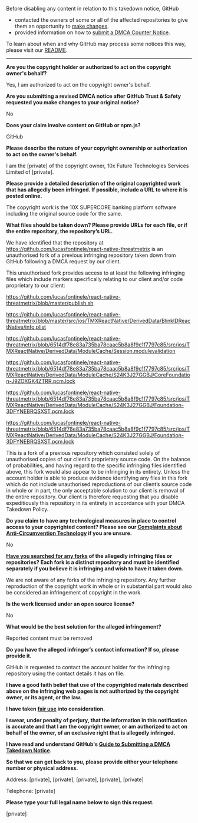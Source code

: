 Before disabling any content in relation to this takedown notice, GitHub
- contacted the owners of some or all of the affected repositories to give them an opportunity to [make changes](https://docs.github.com/en/github/site-policy/dmca-takedown-policy#a-how-does-this-actually-work).
- provided information on how to [submit a DMCA Counter Notice](https://docs.github.com/en/articles/guide-to-submitting-a-dmca-counter-notice).

To learn about when and why GitHub may process some notices this way, please visit our [README](https://github.com/github/dmca/blob/master/README.md#anatomy-of-a-takedown-notice).

---

**Are you the copyright holder or authorized to act on the copyright owner's behalf?**

Yes, I am authorized to act on the copyright owner's behalf.

**Are you submitting a revised DMCA notice after GitHub Trust & Safety requested you make changes to your original notice?**

No

**Does your claim involve content on GitHub or npm.js?**

GitHub

**Please describe the nature of your copyright ownership or authorization to act on the owner's behalf.**

I am the [private] of the copyright owner, 10x Future Technologies Services Limited of [private].

**Please provide a detailed description of the original copyrighted work that has allegedly been infringed. If possible, include a URL to where it is posted online.**

The copyright work is the 10X SUPERCORE banking platform software including the original source code for the same.

**What files should be taken down? Please provide URLs for each file, or if the entire repository, the repository’s URL.**

We have identified that the repository at https://github.com/lucasfontinele/react-native-threatmetrix is an unauthorised fork of a previous infringing repository taken down from GitHub following a DMCA request by our client.

This unauthorised fork provides access to at least the following infringing files which include markers specifically relating to our client and/or code proprietary to our client:

https://github.com/lucasfontinele/react-native-threatmetrix/blob/master/publish.sh

https://github.com/lucasfontinele/react-native-threatmetrix/blob/master/src/ios/TMXReactNative/DerivedData/BlinkIDReactNative/info.plist

https://github.com/lucasfontinele/react-native-threatmetrix/blob/6514df78e83a735ba78caac5b8a8f9c1f7797c85/src/ios/TMXReactNative/DerivedData/ModuleCache/Session.modulevalidation

https://github.com/lucasfontinele/react-native-threatmetrix/blob/6514df78e83a735ba78caac5b8a8f9c1f7797c85/src/ios/TMXReactNative/DerivedData/ModuleCache/S24K3J27GGBJ/CoreFoundation-J9ZOXGK4ZTRR.pcm.lock

https://github.com/lucasfontinele/react-native-threatmetrix/blob/6514df78e83a735ba78caac5b8a8f9c1f7797c85/src/ios/TMXReactNative/DerivedData/ModuleCache/S24K3J27GGBJ/Foundation-3DFYNEBRQSXST.pcm.lock

https://github.com/lucasfontinele/react-native-threatmetrix/blob/6514df78e83a735ba78caac5b8a8f9c1f7797c85/src/ios/TMXReactNative/DerivedData/ModuleCache/S24K3J27GGBJ/Foundation-3DFYNEBRQSXST.pcm.lock

This is a fork of a previous repository which consisted solely of unauthorised copies of our client’s proprietary source code. On the balance of probabilities, and having regard to the specific infringing files identified above, this fork would also appear to be infringing in its entirety. Unless the account holder is able to produce evidence identifying any files in this fork which do not include unauthorised reproductions of our client’s source code in whole or in part, the only acceptable solution to our client is removal of the entire repository. Our client is therefore requesting that you disable expeditiously this repository in its entirety in accordance with your DMCA Takedown Policy.

**Do you claim to have any technological measures in place to control access to your copyrighted content? Please see our <a href="https://docs.github.com/articles/guide-to-submitting-a-dmca-takedown-notice#complaints-about-anti-circumvention-technology">Complaints about Anti-Circumvention Technology</a> if you are unsure.**

No

**<a href="https://docs.github.com/articles/dmca-takedown-policy#b-what-about-forks-or-whats-a-fork">Have you searched for any forks</a> of the allegedly infringing files or repositories? Each fork is a distinct repository and must be identified separately if you believe it is infringing and wish to have it taken down.**

We are not aware of any forks of the infringing repository. Any further reproduction of the copyright work in whole or in substantial part would also be considered an infringement of copyright in the work.

**Is the work licensed under an open source license?**

No

**What would be the best solution for the alleged infringement?**

Reported content must be removed

**Do you have the alleged infringer’s contact information? If so, please provide it.**

GitHub is requested to contact the account holder for the infringing repository using the contact details it has on file.

**I have a good faith belief that use of the copyrighted materials described above on the infringing web pages is not authorized by the copyright owner, or its agent, or the law.**

**I have taken <a href="https://www.lumendatabase.org/topics/22">fair use</a> into consideration.**

**I swear, under penalty of perjury, that the information in this notification is accurate and that I am the copyright owner, or am authorized to act on behalf of the owner, of an exclusive right that is allegedly infringed.**

**I have read and understand GitHub's <a href="https://docs.github.com/articles/guide-to-submitting-a-dmca-takedown-notice/">Guide to Submitting a DMCA Takedown Notice</a>.**

**So that we can get back to you, please provide either your telephone number or physical address.**

Address: [private], [private], [private], [private], [private]

Telephone: [private]

**Please type your full legal name below to sign this request.**

[private]
